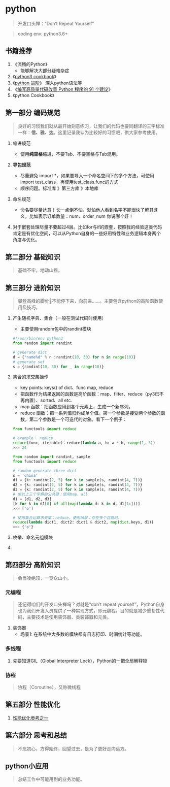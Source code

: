 # python
> 开发口头禅：“Don’t Repeat Yourself”

> coding env: python3.6+
## 书籍推荐
1. 《流畅的Python》
    - 能够解决大部分疑难杂症
2. 《[python3 cookbook](https://python3-cookbook.readthedocs.io/zh_CN/latest/index.html)》 
3. 《[python 进阶](https://docs.pythontab.com/interpy/#python)》  深入python语法等  
4. 《[编写高质量代码改善 Python 程序的 91 个建议](https://l1nwatch.gitbook.io/writing_solid_python_code_gitbook/di-1-zhang-yin-lun)》 
5. 《python Cookbook》 
## 第一部分 编码规范
> 良好的习惯我们就从最开始刻意练习，让我们的代码也要同翻译的三字标准一样：**信、雅、达**。这里记录我认为比较好的习惯吧，供大家参考使用。
1. 缩进规范
    - 使用**纯空格**缩进，不要Tab、不要空格与Tab混用。
2. **导包规范**
    + 尽量避免 import *，如果要导入一个命名空间下的多个方法，可使用import test_class，再使用test_class.func的方式
    + 顺序问题。标准库 》第三方库 》本地库
3. 命名规范
    + 命名要尽量达意！长一点倒不怕，就怕他人看到名字不能很快了解其含义。比如表示订单数量：num、order_num 你说哪个好！

4. 对于嵌套处理尽量不要超过4层。比如for与if的嵌套，按照我的经验这类代码肯定是有优化空间，可以从Python自身的一些好用特性和业务逻辑本身两个角度与优化。
## 第二部分 基础知识 
> 基础不牢，地动山摇。

## 第三部分 进阶知识 
> 攀登高峰的脚步👣不能停下来，向前进……。主要包含python的高阶函数使用及技巧。
1. 产生随机字典、集合（一般在测试代码时使用）
    + 主要使用random包中的randint模块
    ```python
    #!/usr/bin/env python3
    from random import randint

    # generate dict
    d = {"name%d" % n :randint(10, 30) for n in range(10)}
    # generate set
    s = {randint(10, 30) for _ in range(10)}
    ```
2. 集合的求交集操作
    + key points: keys() of dict、func map, reduce
    + 把函数作为结果返回的函数是高阶函数：map、filter、reduce（py3已不再内置）、sorted、all etc.
    + map 函数：把函数应用到各个元素上，生成一个新序列。
    + reduce 函数：把一系列值归约成单个值。第一个参数是接受两个参数的函数，第二个参数是一个可迭代的对象。看下一个例子：

    ```python
    from functools import reduce

    # example： reduce 
    reduce(func, iterable)：reduce(lambda a, b: a * b, range(1, 5))
    >>> 24
    ```

    ```python
    from random import randint, sample
    from functools import reduce

    # random generate three dict
    s = 'china'
    d1 = {k: randint(2, 5) for k in sample(s, randint(4, 7))}
    d2 = {k: randint(2, 5) for k in sample(s, randint(4, 7))}
    d3 = {k: randint(2, 5) for k in sample(s, randint(4, 7))}
    # 求以上三个字典的公共键：使用map、all
    d1 = [d1, d2, d3]
    [k for k in d1[0] if all(map(lambda d: k in d, d1[1:]))]
    >>> ['o']

    # 使用集合运算求交集：reduce。使用场景：存在多个自典时。
    reduce(lambda dict1, dict2: dict1 & dict2, map(dict.keys, d1))
    >>> {'o'}
    ```

3. 枚举、命名元组模块

4. 

## 第四部分 高阶知识
> 会当凌绝顶，一览众山小。
### 元编程
> 还记得咱们的开发口头禅吗？对就是“don’t repeat yourself”，Python自身也为我们开发人员提供了一种实现方式，即元编程，目的就是减少重复性代码，主要技术是使用装饰器、类装饰器和元类。
1. 装饰器
    + 场景1: 在系统中大多数的模块都有日志打印、时间统计等功能。
    
### 多线程
1. 先要知道GIL（Global Interpreter Lock），Python的一把全局解释锁
### 协程
> 协程（Coroutine），又称微线程
## 第五部分 性能优化
1. [性能优化参考之一](https://www.ibm.com/developerworks/cn/linux/l-cn-python-optim/)
## 第六部分 思考和总结
> 不忘初心，方得始终，回望过去，是为了更好走向远方。

## python小应用
> 总结工作中可能用到的业务功能。
